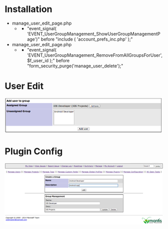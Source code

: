 Installation
============
 - manage_user_edit_page.php
   - + "event_signal( 'EVENT_UserGroupManagement_ShowUserGroupManagementPage')" before "include ( 'account_prefs_inc.php' );"
 - manage_user_edit_page.php
   - + "event_signal( 'EVENT_UserGroupManagement_RemoveFromAllGroupsForUser', $f_user_id );"  before "form_security_purge('manage_user_delete');"

User Edit
=========
![User Edit Page](https://raw.githubusercontent.com/changyy/Mantis-Plugin-UserGroupManagement/master/doc/ShowUserGroupManagementPage.png)

Plugin Config
=============
![Plugin Condig Page](https://raw.githubusercontent.com/changyy/Mantis-Plugin-UserGroupManagement/master/doc/UserGroupManagementConfig.png)
